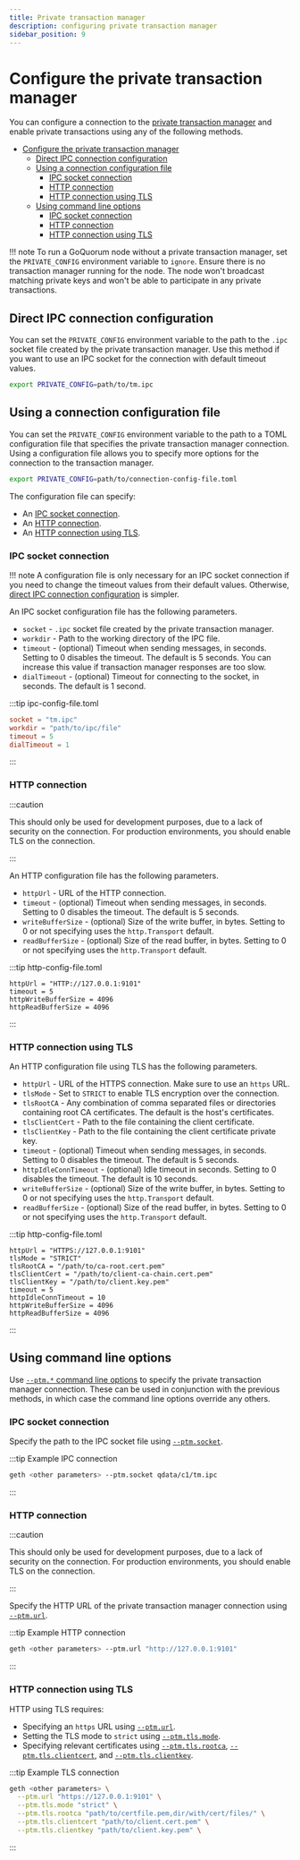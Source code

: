 ```yaml
---
title: Private transaction manager
description: configuring private transaction manager
sidebar_position: 9
---
```


# Configure the private transaction manager

You can configure a connection to the [private transaction manager](../../concepts/privacy-index.md#private-transaction-manager) and enable private transactions using any of the following methods.

- [Configure the private transaction manager](#configure-the-private-transaction-manager)
  - [Direct IPC connection configuration](#direct-ipc-connection-configuration)
  - [Using a connection configuration file](#using-a-connection-configuration-file)
    - [IPC socket connection](#ipc-socket-connection)
    - [HTTP connection](#http-connection)
    - [HTTP connection using TLS](#http-connection-using-tls)
  - [Using command line options](#using-command-line-options)
    - [IPC socket connection](#ipc-socket-connection-1)
    - [HTTP connection](#http-connection-1)
    - [HTTP connection using TLS](#http-connection-using-tls-1)

!!! note To run a GoQuorum node without a private transaction manager, set the `PRIVATE_CONFIG` environment variable to `ignore`. Ensure there is no transaction manager running for the node. The node won't broadcast matching private keys and won't be able to participate in any private transactions.

## Direct IPC connection configuration

You can set the `PRIVATE_CONFIG` environment variable to the path to the `.ipc` socket file created by the private transaction manager. Use this method if you want to use an IPC socket for the connection with default timeout values.

```bash
export PRIVATE_CONFIG=path/to/tm.ipc
```

## Using a connection configuration file

You can set the `PRIVATE_CONFIG` environment variable to the path to a TOML configuration file that specifies the private transaction manager connection. Using a configuration file allows you to specify more options for the connection to the transaction manager.

```bash
export PRIVATE_CONFIG=path/to/connection-config-file.toml
```

The configuration file can specify:

- An [IPC socket connection](#ipc-socket-connection).
- An [HTTP connection](#http-connection).
- An [HTTP connection using TLS](#http-connection-using-tls).

### IPC socket connection

!!! note A configuration file is only necessary for an IPC socket connection if you need to change the timeout values from their default values. Otherwise, [direct IPC connection configuration](#direct-ipc-connection-configuration) is simpler.

An IPC socket configuration file has the following parameters.

- `socket` - `.ipc` socket file created by the private transaction manager.
- `workdir` - Path to the working directory of the IPC file.
- `timeout` - (optional) Timeout when sending messages, in seconds. Setting to 0 disables the timeout. The default is 5 seconds. You can increase this value if transaction manager responses are too slow.
- `dialTimeout` - (optional) Timeout for connecting to the socket, in seconds. The default is 1 second.

:::tip ipc-config-file.toml

```toml
socket = "tm.ipc"
workdir = "path/to/ipc/file"
timeout = 5
dialTimeout = 1
```

:::

### HTTP connection

:::caution

This should only be used for development purposes, due to a lack of security on the connection. For production environments, you should enable TLS on the connection.

:::

An HTTP configuration file has the following parameters.

- `httpUrl` - URL of the HTTP connection.
- `timeout` - (optional) Timeout when sending messages, in seconds. Setting to 0 disables the timeout. The default is 5 seconds.
- `writeBufferSize` - (optional) Size of the write buffer, in bytes. Setting to 0 or not specifying uses the `http.Transport` default.
- `readBufferSize` - (optional) Size of the read buffer, in bytes. Setting to 0 or not specifying uses the `http.Transport` default.

:::tip http-config-file.toml

```
httpUrl = "HTTP://127.0.0.1:9101"
timeout = 5
httpWriteBufferSize = 4096
httpReadBufferSize = 4096
```

:::

### HTTP connection using TLS

An HTTP configuration file using TLS has the following parameters.

- `httpUrl` - URL of the HTTPS connection. Make sure to use an `https` URL.
- `tlsMode` - Set to `STRICT` to enable TLS encryption over the connection.
- `tlsRootCA` - Any combination of comma separated files or directories containing root CA certificates. The default is the host's certificates.
- `tlsClientCert` - Path to the file containing the client certificate.
- `tlsClientKey` - Path to the file containing the client certificate private key.
- `timeout` - (optional) Timeout when sending messages, in seconds. Setting to 0 disables the timeout. The default is 5 seconds.
- `httpIdleConnTimeout` - (optional) Idle timeout in seconds. Setting to 0 disables the timeout. The default is 10 seconds.
- `writeBufferSize` - (optional) Size of the write buffer, in bytes. Setting to 0 or not specifying uses the `http.Transport` default.
- `readBufferSize` - (optional) Size of the read buffer, in bytes. Setting to 0 or not specifying uses the `http.Transport` default.

:::tip http-config-file.toml

```
httpUrl = "HTTPS://127.0.0.1:9101"
tlsMode = "STRICT"
tlsRootCA = "/path/to/ca-root.cert.pem"
tlsClientCert = "/path/to/client-ca-chain.cert.pem"
tlsClientKey = "/path/to/client.key.pem"
timeout = 5
httpIdleConnTimeout = 10
httpWriteBufferSize = 4096
httpReadBufferSize = 4096
```

:::

## Using command line options

Use [`--ptm.*` command line options](../../reference/cli-syntax.md#ptmdialtimeout) to specify the private transaction manager connection. These can be used in conjunction with the previous methods, in which case the command line options override any others.

### IPC socket connection

Specify the path to the IPC socket file using [`--ptm.socket`](../../reference/cli-syntax.md#ptmsocket).

:::tip Example IPC connection

```bash
geth <other parameters> --ptm.socket qdata/c1/tm.ipc
```

:::

### HTTP connection

:::caution

This should only be used for development purposes, due to a lack of security on the connection. For production environments, you should enable TLS on the connection.

:::

Specify the HTTP URL of the private transaction manager connection using [`--ptm.url`](../../reference/cli-syntax.md#ptmurl).

:::tip Example HTTP connection

```bash
geth <other parameters> --ptm.url "http://127.0.0.1:9101"
```

:::

### HTTP connection using TLS

HTTP using TLS requires:

- Specifying an `https` URL using [`--ptm.url`](../../reference/cli-syntax.md#ptmurl).
- Setting the TLS mode to `strict` using [`--ptm.tls.mode`](../../reference/cli-syntax.md#ptmtlsmode).
- Specifying relevant certificates using [`--ptm.tls.rootca`](../../reference/cli-syntax.md#ptmtlsrootca), [`--ptm.tls.clientcert`](../../reference/cli-syntax.md#ptmtlsclientcert), and [`--ptm.tls.clientkey`](../../reference/cli-syntax.md#ptmtlsclientkey).

:::tip Example TLS connection

```bash
geth <other parameters> \
  --ptm.url "https://127.0.0.1:9101" \
  --ptm.tls.mode "strict" \
  --ptm.tls.rootca "path/to/certfile.pem,dir/with/cert/files/" \
  --ptm.tls.clientcert "path/to/client.cert.pem" \
  --ptm.tls.clientkey "path/to/client.key.pem" \
```

:::
